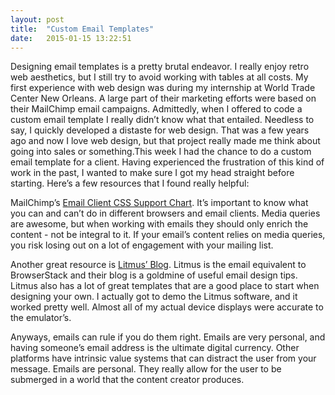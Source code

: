 ```yaml
---
layout: post
title:  "Custom Email Templates" 
date:   2015-01-15 13:22:51
---
```



Designing email templates is a pretty brutal endeavor. I really enjoy retro web aesthetics, but I still try to avoid working with tables at all costs. My first experience with web design was during my internship at World Trade Center New Orleans. A large part of their marketing efforts were based on their MailChimp email campaigns. Admittedly, when I offered to code a custom email template I really didn’t know what that entailed. Needless to say, I quickly developed a distaste for web design. That was a few years ago and now I love web design, but that project really made me think about going into sales or something.This week I had the chance to do a custom email template for a client. Having experienced the frustration of this kind of work in the past, I wanted to make sure I got my head straight before starting. Here’s a few resources that I found really helpful:

MailChimp’s <a href=“http://templates.mailchimp.com/resources/email-client-css-support/“>Email Client CSS Support Chart</a>. It’s important to know what you can and can’t do in different browsers and email clients. Media queries are awesome, but when working with emails they should only enrich the content - not be integral to it. If your email’s content relies on media queries, you risk losing out on a lot of engagement with your mailing list. 

Another great resource is <a href=“https://litmus.com/blog/“>Litmus’ Blog</a>. Litmus is the email equivalent to BrowserStack and their blog is a goldmine of useful email design tips. Litmus also has a lot of great templates that are a good place to start when designing your own. I actually got to demo the Litmus software, and it worked pretty well. Almost all of my actual device displays were accurate to the emulator’s.

Anyways, emails can rule if you do them right. Emails are very personal, and having someone’s email address is the ultimate digital currency. Other platforms have intrinsic value systems that can distract the user from your message. Emails are personal. They really allow for the user to be submerged in a world that the content creator produces.


